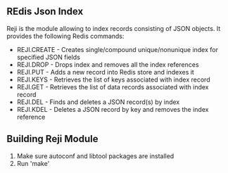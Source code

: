 REdis Json Index
--------------

Reji is the module allowing to index records consisting of JSON objects.
It provides the following Redis commands:

* REJI.CREATE - Creates single/compound unique/nonunique index for specified JSON fields
* REJI.DROP - Drops index and removes all the index references
* REJI.PUT - Adds a new record into Redis store and indexes it
* REJI.KEYS - Retrieves the list of keys associated with index record
* REJI.GET - Retrieves the list of data records associated with index record
* REJI.DEL - Finds and deletes a JSON record(s) by index
* REJI.KDEL - Deletes a JSON record by key and removes the index reference

Building Reji Module
--------------

1. Make sure autoconf and libtool packages are installed
2. Run 'make'

